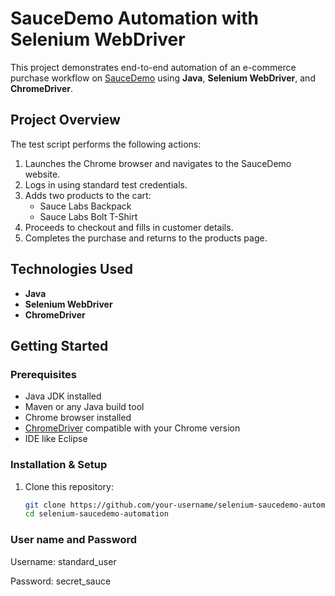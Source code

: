 # SauceDemo Automation with Selenium WebDriver

This project demonstrates end-to-end automation of an e-commerce purchase workflow on [SauceDemo](https://www.saucedemo.com/) using **Java**, **Selenium WebDriver**, and **ChromeDriver**.

##  Project Overview

The test script performs the following actions:
1. Launches the Chrome browser and navigates to the SauceDemo website.
2. Logs in using standard test credentials.
3. Adds two products to the cart:
   - Sauce Labs Backpack
   - Sauce Labs Bolt T-Shirt
4. Proceeds to checkout and fills in customer details.
5. Completes the purchase and returns to the products page.

##  Technologies Used

- **Java**
- **Selenium WebDriver**
- **ChromeDriver**

##  Getting Started

### Prerequisites

- Java JDK installed
- Maven or any Java build tool
- Chrome browser installed
- [ChromeDriver](https://sites.google.com/a/chromium.org/chromedriver/downloads) compatible with your Chrome version
- IDE like Eclipse

### Installation & Setup

1. Clone this repository:
   ```bash
   git clone https://github.com/your-username/selenium-saucedemo-automation.git
   cd selenium-saucedemo-automation

### User name and Password 

Username: standard_user

Password: secret_sauce

